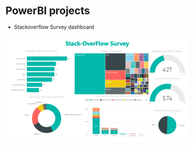 # PowerBI projects

- Stackoverflow Survey dashboard 

<img src="https://github.com/jrreda/pracitce-projects/blob/master/PowerBI/stackoverflow-demo.png" width=600>
